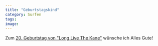 ```yaml
---
title: "Geburtstagskind"
category: Surfen
tags: 
image: 
---
```


Zum [20. Geburtstag von "Long Live The Kane"](http://weblogs.amny.com/entertainment/music/amfm/blog/2008/11/big_daddy_kane_celebrates_20_y.html) wünsche ich Alles Gute!